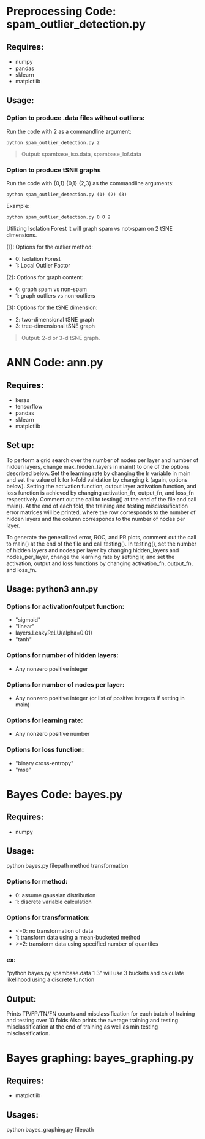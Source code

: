 # Preprocessing Code: spam_outlier_detection.py
## Requires:
  * numpy
  * pandas
  * sklearn
  * matplotlib
  
## Usage:
### Option to produce .data files without outliers:
Run the code with 2 as a commandline argument:
```
python spam_outlier_detection.py 2
```

> Output: spambase_iso.data, spambase_lof.data
  
### Option to produce tSNE graphs
Run the code with {0,1} {0,1} {2,3} as the commandline arguments:
```
python spam_outlier_detection.py (1) (2) (3)
```
Example:
```
python spam_outlier_detection.py 0 0 2
```
Utilizing Isolation Forest it will graph spam vs not-spam on 2 tSNE dimensions.

(1): Options for the outlier method:
  * 0: Isolation Forest 
  * 1: Local Outlier Factor

(2): Options for graph content:
  * 0: graph spam vs non-spam
  * 1: graph outliers vs non-outliers
  
(3): Options for the tSNE dimension:
  * 2: two-dimensional tSNE graph
  * 3: tree-dimensional tSNE graph

> Output: 2-d or 3-d tSNE graph.
  

# ANN Code: ann.py
## Requires:
  * keras
  * tensorflow
  * pandas
  * sklearn
  * matplotlib

## Set up:
  To perform a grid search over the number of nodes per layer and number of hidden layers, change max_hidden_layers in
  main() to one of the options described below. Set the learning rate by changing the lr variable in main and set the 
  value of k for k-fold validation by changing k (again, options below). Setting the activation function, output layer 
  activation function, and loss function is achieved by changing activation_fn, output_fn, and loss_fn respectively. 
  Comment out the call to testing() at the end of the file and call main(). At the end of each fold, the training and 
  testing misclassification error matrices will be printed, where the row corresponds to the number of hidden layers 
  and the column corresponds to the number of nodes per layer.
  
  To generate the generalized error, ROC, and PR plots, comment out the call to main() at the end of the file and call
  testing(). In testing(), set the number of hidden layers and nodes per layer by changing hidden_layers and nodes_per_layer, 
  change the learning rate by setting lr, and set the activation, output and loss functions by changing activation_fn, 
  output_fn, and loss_fn.
  
 ## Usage: python3 ann.py

  ### Options for activation/output function:
  * "sigmoid"
  * "linear"
  * layers.LeakyReLU(alpha=0.01)
  * "tanh"

  ### Options for number of hidden layers:
   * Any nonzero positive integer

  ### Options for number of nodes per layer:
   * Any nonzero positive integer (or list of positive integers if setting in main)

  ### Options for learning rate:
   * Any nonzero positive number

  ### Options for loss function:
   * "binary cross-entropy"
   * "mse"


# Bayes Code: bayes.py
## Requires:
  * numpy

## Usage:
  python bayes.py filepath method transformation

  ### Options for method:
   * 0: assume gaussian distribution
   * 1: discrete variable calculation

  ### Options for transformation:
   * <=0: no transformation of data
   * 1: transform data using a mean-bucketed method
   * \>=2: transform data using specified number of quantiles

  ### ex:
  "python bayes.py spambase.data 1 3"
  will use 3 buckets and calculate likelihood using a discrete function

## Output:
  Prints TP/FP/TN/FN counts and misclassification for each batch of training and testing over 10 folds
  Also prints the average training and testing misclassification at the end of training as well as min testing misclassification.

# Bayes graphing: bayes_graphing.py
## Requires:
   * matplotlib

## Usages:
  python bayes_graphing.py filepath
